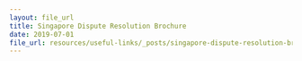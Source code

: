 ```yaml
---
layout: file_url
title: Singapore Dispute Resolution Brochure
date: 2019-07-01
file_url: resources/useful-links/_posts/singapore-dispute-resolution-brochure-july-2019.pdf
---
```


